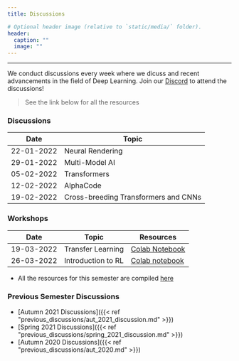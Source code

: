 ```yaml
---
title: Discussions

# Optional header image (relative to `static/media/` folder).
header:
  caption: ""
  image: ""
---
```

---------------------------
We conduct discussions every week where we dicuss  and recent advancements in the field of Deep Learning. Join our [Discord](https://discord.gg/AHCauPv8) to attend the discussions!
<!-- <iframe src="https://discord.com/widget?id=877180035918884897&theme=dark" width="350" height="500" allowtransparency="true" frameborder="0" sandbox="allow-popups allow-popups-to-escape-sandbox allow-same-origin allow-scripts"></iframe> -->

> See the link below for all the resources

### Discussions

|     Date      |               Topic               |
| --------------| ----------------------------------|
| 22-01-2022    | Neural Rendering                  |
| 29-01-2022    | Multi-Model AI                    |
| 05-02-2022    | Transformers                      |
| 12-02-2022    | AlphaCode                         |
| 19-02-2022    | Cross-breeding Transformers and CNNs|

### Workshops

|     Date      |               Topic               | Resources |
| --------------| ----------------------------------|-----------|
| 19-03-2022    | Transfer Learning                 | [Colab Notebook](https://colab.research.google.com/drive/1-vGmphxTo4Zen2PBp6HSFPg-V9nP5w4i)                                                                                      |
| 26-03-2022    | Introduction to RL                | [Colab notebook](https://colab.research.google.com/drive/1EhehhDzu5ak5uaC3H0xsRI6OR-Y6Yzzj?usp=sharing) |

- All the resources for this semester are compiled [here](https://cliff-tv-2e1.notion.site/VLG-Discussion-Resources-0a370b2c4aa34ba88580e8fcd0403de1)

### Previous Semester Discussions

- [Autumn 2021 Discussions]({{< ref "previous_discussions/aut_2021_discussion.md" >}})
- [Spring 2021 Discussions]({{< ref "previous_discussions/spring_2021_discussion.md" >}})
- [Autumn 2020 Discussions]({{< ref "previous_discussions/aut_2020.md" >}})

